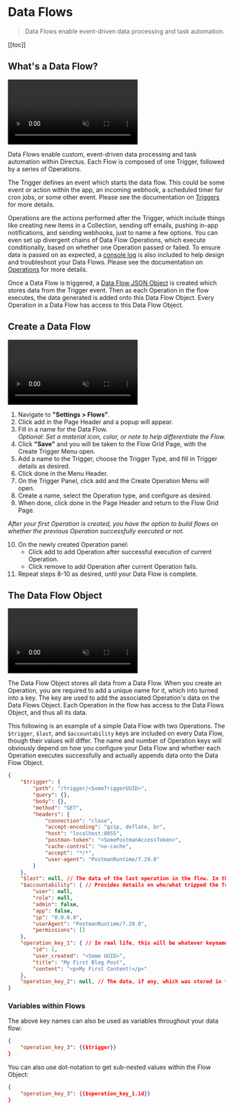 # Data Flows

> Data Flows enable event-driven data processing and task automation.

[[toc]]

<!--
::: Before You Begin

[Learn Directus](/getting-started/learn-directus)

:::
-->

## What's a Data Flow?

<video autoplay muted loop controls title="">
	<source src="https://cdn.directus.io/" type="video/mp4" />
</video>

Data Flows enable custom, event-driven data processing and task automation within Directus. Each Flow is composed of one
Trigger, followed by a series of Operations.

The Trigger defines an event which starts the data flow. This could be some event or action within the app, an incoming
webhook, a scheduled timer for cron jobs, or some other event. Please see the documentation on
[Triggers](/configuration/data-flows/triggers) for more details.

Operations are the actions performed after the Trigger, which include things like creating new Items in a Collection,
sending off emails, pushing in-app notifications, and sending webhooks, just to name a few options. You can even set up
divergent chains of Data Flow Operations, which execute conditionally, based on whether one Operation passed or failed.
To ensure data is passed on as expected, a [console log](configuration/operations/#log-to-console) is also included to
help design and troubleshoot your Data Flows. Please see the documentation on
[Operations](/configuration/data-flows/operations) for more details.

Once a Data Flow is triggered, a [Data Flow JSON Object](#the-data-flow-object) is created which stores data from the
Trigger event. Then as each Operation in the flow executes, the data generated is added onto this Data Flow Object.
Every Operation in a Data Flow has access to this Data Flow Object.

## Create a Data Flow

<video autoplay muted loop controls title="">
	<source src="https://cdn.directus.io/" type="video/mp4" />
</video>

1. Navigate to **"Settings > Flows"**.
2. Click <span mi btn>add</span> in the Page Header and a popup will appear.
3. Fill in a name for the Data Flow.\
   _Optional: Set a material icon, color, or note to help differentiate the Flow._
4. Click **"Save"** and you will be taken to the Flow Grid Page, with the Create Trigger Menu open.
5. Add a name to the Trigger, choose the Trigger Type, and fill in Trigger details as desired.
6. Click <span mi icon>done</span> in the Menu Header.
7. On the Trigger Panel, click <span mi>add</span> and the Create Operation Menu will open.
8. Create a name, select the Operation type, and configure as desired.
9. When done, click <span mi btn>done</span> in the Page Header and return to the Flow Grid Page.

_After your first Operation is created, you have the option to build flows on whether the previous Operation
successfully executed or not._

10. On the newly created Operation panel:
    - Click <span mi icon>add</span> to add Operation after successful execution of current Operation.
    - Click <span mi icon>remove</span> to add Operation after current Operation fails.
11. Repeat steps 8-10 as desired, until your Data Flow is complete.

## The Data Flow Object

<video autoplay muted loop controls title="">
	<source src="https://cdn.directus.io/" type="video/mp4" />
</video>

The Data Flow Object stores all data from a Data Flow. When you create an Operation, you are required to add a unique
name for it, which into turned into a key. The key are used to add the associated Operation's data on the Data Flows
Object. Each Operation in the flow has access to the Data Flows Object, and thus all its data.

This following is an example of a simple Data Flow with two Operations. The `$trigger`, `$last`, and `$accountability`
keys are included on every Data Flow, though their values will differ. The name and number of Operation keys will
obviously depend on how you configure your Data Flow and whether each Operation executes successfully and actually
appends data onto the Data Flow Object.

```JSON
{
    "$trigger": {
        "path": "/trigger/<SomeTriggerUUID>",
        "query": {},
        "body": {},
        "method": "GET",
        "headers": {
            "connection": "close",
            "accept-encoding": "gzip, deflate, br",
            "host": "localhost:8055",
            "postman-token": "<SomePostmanAccessToken>",
            "cache-control": "no-cache",
            "accept": "*/*",
            "user-agent": "PostmanRuntime/7.29.0"
        }
    },
    "$last": null, // The data of the last operation in the flow. In this case, the last operation, operation_key_2, is null.
    "$accountability": { // Provides details on who/what tripped the Trigger and generated this Data Flow Object.
        "user": null,
        "role": null,
        "admin": false,
        "app": false,
        "ip": "0.0.0.0",
        "userAgent": "PostmanRuntime/7.29.0",
        "permissions": []
    },
    "operation_key_1": { // In real life, this will be whatever keyname you assigned to the first operation in the flow.
        "id": 1,
        "user_created": "<Some UUID>",
        "title": "My First Blog Post",
        "content": "<p>My First Content!</p>"
    },
	"operation_key_2": null, // The data, if any, which was stored in the second operation.
}
```

### Variables within Flows

The above key names can also be used as variables throughout your data flow:

```JSON
{
    "operation_key_3": {{$trigger}}
}
```

You can also use dot-notation to get sub-nested values within the Flow Object:

```JSON
{
    "operation_key_3": {{$operation_key_1.id}}
}
```
